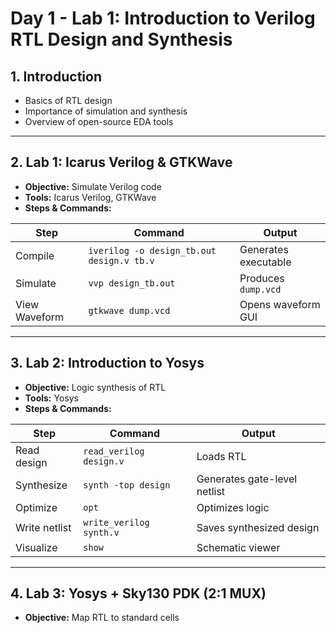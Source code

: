 # Day 1 - Lab 1: Introduction to Verilog RTL Design and Synthesis

## 1. Introduction
- Basics of RTL design
- Importance of simulation and synthesis
- Overview of open-source EDA tools

---

## 2. Lab 1: Icarus Verilog & GTKWave
- **Objective:** Simulate Verilog code
- **Tools:** Icarus Verilog, GTKWave
- **Steps & Commands:**

| Step | Command | Output |
|------|---------|--------|
| Compile | `iverilog -o design_tb.out design.v tb.v` | Generates executable |
| Simulate | `vvp design_tb.out` | Produces `dump.vcd` |
| View Waveform | `gtkwave dump.vcd` | Opens waveform GUI |

---

## 3. Lab 2: Introduction to Yosys
- **Objective:** Logic synthesis of RTL
- **Tools:** Yosys
- **Steps & Commands:**

| Step | Command | Output |
|------|---------|--------|
| Read design | `read_verilog design.v` | Loads RTL |
| Synthesize | `synth -top design` | Generates gate-level netlist |
| Optimize | `opt` | Optimizes logic |
| Write netlist | `write_verilog synth.v` | Saves synthesized design |
| Visualize | `show` | Schematic viewer |

---

## 4. Lab 3: Yosys + Sky130 PDK (2:1 MUX)
- **Objective:** Map RTL to standard cells
